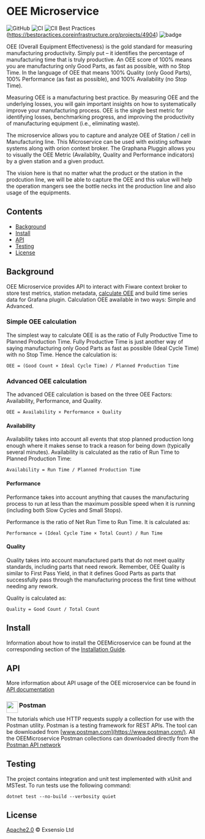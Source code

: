 # OEE Microservice

![GitHub](https://img.shields.io/github/license/Exsensio-Ltd/OEEMicroservice)
![CI](https://github.com/Exsensio-Ltd/OEEMicroservice/actions/workflows/dotnet.yml/badge.svg)
![CII Best Practices](https://bestpractices.coreinfrastructure.org/projects/4904/badge)(https://bestpractices.coreinfrastructure.org/projects/4904)
![badge](https://img.shields.io/endpoint?url=https://gist.githubusercontent.com/ts-exsensio/0e4641263d709a5c2bb6931e1f5094db/raw/<gist-filename>)

OEE (Overall Equipment Effectiveness) is the gold standard for measuring manufacturing productivity. Simply put – it identifies the percentage of manufacturing time that is truly productive. An OEE score of 100% means you are manufacturing only Good Parts, as fast as possible, with no Stop Time. In the language of OEE that means 100% Quality (only Good Parts), 100% Performance (as fast as possible), and 100% Availability (no Stop Time).

Measuring OEE is a manufacturing best practice. By measuring OEE and the underlying losses, you will gain important insights on how to systematically improve your manufacturing process. OEE is the single best metric for identifying losses, benchmarking progress, and improving the productivity of manufacturing equipment (i.e., eliminating waste).

The microservice allows you to capture and analyze OEE of Station / cell in Manufacturing line. This Microservice can be used with existing software systems along with orion context broker. The Graphana Pluggin allows you to visually the OEE Metric (Availablity, Quality and Performance indicators) by a given station and a given product.

The vision here is that no matter what the product or the station in the prodcution line, we will be able to capture the OEE and this value will help the operation mangers see the bottle necks int the production line and also usage of the equipments.

## Contents

-   [Background](#background)
-   [Install](#install)
-   [API](#api)
-   [Testing](#testing)
-   [License](#license)

## Background

OEE Microservice provides API to interact with Fiware context broker to store test metrics, station metadata, [calculate OEE](https://www.oee.com/calculating-oee.html) and build time series data for Grafana plugin. Calculation OEE awailable in two ways: Simple and Advanced.

### Simple OEE calculation

The simplest way to calculate OEE is as the ratio of Fully Productive Time to Planned Production Time. Fully Productive Time is just another way of saying manufacturing only Good Parts as fast as possible (Ideal Cycle Time) with no Stop Time. Hence the calculation is:

```
OEE = (Good Count × Ideal Cycle Time) / Planned Production Time
```

### Advanced OEE calculation

The advanced OEE calculation is based on the three OEE Factors: Availability, Performance, and Quality.

```
OEE = Availability × Performance × Quality
```

#### Availability

Availability takes into account all events that stop planned production long enough where it makes sense to track a reason for being down (typically several minutes).
Availability is calculated as the ratio of Run Time to Planned Production Time:
```
Availability = Run Time / Planned Production Time
```

#### Performance

Performance takes into account anything that causes the manufacturing process to run at less than the maximum possible speed when it is running (including both Slow Cycles and Small Stops).

Performance is the ratio of Net Run Time to Run Time. It is calculated as:

```
Performance = (Ideal Cycle Time × Total Count) / Run Time
```

#### Quality

Quality takes into account manufactured parts that do not meet quality standards, including parts that need rework. Remember, OEE Quality is similar to First Pass Yield, in that it defines Good Parts as parts that successfully pass through the manufacturing process the first time without needing any rework.

Quality is calculated as:

```
Quality = Good Count / Total Count
```

## Install

Information about how to install the OEEMicroservice can be found at the corresponding section of the [Installation Guide](/docs/installationguide.md).

## API

More information about API usage of the OEE microservice can be found in [API documentation](/docs/api.md)

### Postman <img src="https://www.postman.com/favicon-32x32.png" align="left"  height="30" width="30">

The tutorials which use HTTP requests supply a collection for use with the Postman utility. Postman is a testing
framework for REST APIs. The tool can be downloaded from [www.postman.com](https://www.postman.com/). All the OEEMicroservice
Postman collections can downloaded directly from the
[Postman API network](https://documenter.getpostman.com/view/16273471/TzeWJ91y)

## Testing

The project contains integration and unit test implemented with xUnit and MSTest. To run tests use the following command:

`dotnet test --no-build --verbosity quiet`

## License

[Apache2.0](LICENSE) © Exsensio Ltd
